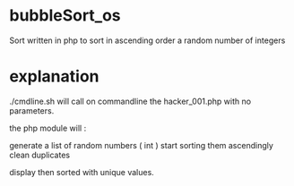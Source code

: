 # bubbleSort_os
Sort written in php to sort in ascending order a random number of integers

# explanation

./cmdline.sh will call on commandline the hacker_001.php with no parameters.

the php module will :

  generate a list of random numbers ( int )
  start sorting them ascendingly 
  clean duplicates
  
  display then sorted with unique values.
  
